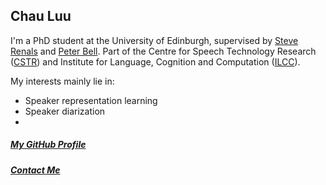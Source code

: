## Chau Luu

I'm a PhD student at the University of Edinburgh, supervised by [Steve Renals](http://homepages.inf.ed.ac.uk/srenals/) and [Peter Bell](http://homepages.inf.ed.ac.uk/pbell1/). Part of the Centre for Speech Technology Research ([CSTR](http://www.cstr.ed.ac.uk/)) and Institute for Language, Cognition and Computation ([ILCC](http://web.inf.ed.ac.uk/ilcc)).

My interests mainly lie in:

* Speaker representation learning
* Speaker diarization
* 

##### [My GitHub Profile](https://github.com/cvqluu)
##### [Contact Me](mailto:chau.luu@ed.ac.uk)


